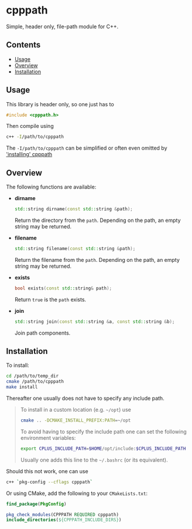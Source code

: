 # cpppath

Simple, header only, file-path module for C++. 

## Contents

<!-- MarkdownTOC -->

- [Usage](#usage)
- [Overview](#overview)
- [Installation](#installation)

<!-- /MarkdownTOC -->

## Usage

This library is header only, so one just has to

```cpp
#include <cpppath.h>
```

Then compile using 

```bash
c++ -I/path/to/cpppath
```

The `-I/path/to/cpppath` can be simplified or often even omitted by ['installing' cpppath](#installation)

## Overview

The following functions are available:

*   **dirname**

    ```cpp
    std::string dirname(const std::string &path);
    ```

    Return the directory from the `path`. Depending on the path, an empty string may be returned.

*   **filename**

    ```cpp
    std::string filename(const std::string &path);
    ```

    Return the filename from the `path`. Depending on the path, an empty string may be returned.

*   **exists**

    ```cpp
    bool exists(const std::string& path);
    ```

    Return `true` is the `path` exists.

*   **join**

    ```cpp
    std::string join(const std::string &a, const std::string &b);
    ```

    Join path components.

## Installation

To install:

```bash
cd /path/to/temp_dir
cmake /path/to/cpppath
make install
```

Thereafter one usually does not have to specify any include path. 

> To install in a custom location (e.g. `~/opt`) use
> 
> ```bash
> cmake .. -DCMAKE_INSTALL_PREFIX:PATH=~/opt
> ```
> 
> To avoid having to specify the include path one can set the following environment variables:
> 
> ```bash
> export CPLUS_INCLUDE_PATH=$HOME/opt/include:$CPLUS_INCLUDE_PATH
> ```
> Usually one adds this line to the `~/.bashrc` (or its equivalent).

Should this not work, one can use

```bash
c++ `pkg-config --cflags cpppath`
```

Or using CMake, add the following to your `CMakeLists.txt`:

```cmake
find_package(PkgConfig)

pkg_check_modules(CPPPATH REQUIRED cpppath)
include_directories(${CPPPATH_INCLUDE_DIRS})
```


